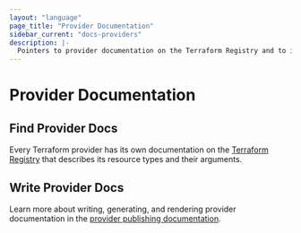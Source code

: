 ```yaml
---
layout: "language"
page_title: "Provider Documentation"
sidebar_current: "docs-providers"
description: |-
  Pointers to provider documentation on the Terraform Registry and to information about how to create documentation for your provider.
---
```


# Provider Documentation

## Find Provider Docs
Every Terraform provider has its own documentation on the [Terraform Registry](https://registry.terraform.io/browse/providers) that describes its resource types and their arguments.

## Write Provider Docs
Learn more about writing, generating, and rendering provider documentation
in the [provider publishing documentation](/docs/registry/providers/docs.html).

